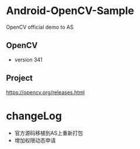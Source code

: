 # Android-OpenCV-Sample
OpenCV official demo to AS

## OpenCV
- version 341

## Project
https://opencv.org/releases.html

# changeLog

* 官方源码移植到AS上重新打包
* 增加权限动态申请